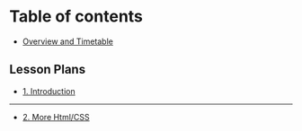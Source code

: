 # Table of contents

* [Overview and Timetable](README.md)

## Lesson Plans

* [1. Introduction](lesson-plans/introduction.md)

---

* [2. More Html/CSS](2.-more-html-css.md)

